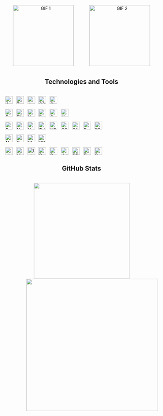 <!-- Trungquandev -->
<!-- <a href="#" target="_blank">
  <img src="svg/anhdungdev.svg" width="1200" alt="PhamAnhDungdev-Real" />
</a> -->
<div style="display: table; border-collapse: collapse; width: 100%;">
  <div style="display: table-row;">
    <div style="display: table-cell; text-align: center; padding: 10px;">
      <img src="https://media.giphy.com/media/gjrYDwbjnK8x36xZIO/giphy.gif" alt="GIF 1" width="200">
    </div>
    <div style="display: table-cell; text-align: center; padding: 10px;">
      <img src="https://media.giphy.com/media/V4NSR1NG2p0KeJJyr5/giphy.gif" alt="GIF 2" width="200">
    </div>
  </div>
</div>



<h2 align="center">Technologies and Tools</h2>
<br>
<!-- https://simpleicons.org/ -->
<!-- Language -->
<span><img src="https://img.shields.io/badge/JavaScript-282C34?logo=javascript&logoColor=F7DF1E" alt="JavaScript logo" title="JavaScript" height="25" /></span>
&nbsp;
<span><img src="https://img.shields.io/badge/TypeScript-282C34?logo=typescript&logoColor=3178C6" alt="TypeScript logo" title="TypeScript" height="25" /></span>
&nbsp;
<span><img src="https://img.shields.io/badge/Java-282C34?logo=openjdk&logoColor=FFFFFF" alt="Java logo" title="Java" height="25" /></span>
&nbsp;
<span><img src="https://img.shields.io/badge/C%23-282C34?logo=dotnet&logoColor=512BD4" alt="CSharp logo" title="CSharp" height="25" /></span>
&nbsp;
<span><img src="https://img.shields.io/badge/Go-282C34?logo=go&logoColor=00ADD8" alt="GoLang logo" title="GoLang" height="25" /></span>
&nbsp;

<!-- FrameWork Backend -->

<span><img src="https://img.shields.io/badge/.NET-282C34?logo=dotnet&logoColor=512BD4" alt="DotNet logo" title="DotNet" height="25" /></span>
&nbsp;
<span><img src="https://img.shields.io/badge/Fiber-282C34?logo=go&logoColor=00ADD8" alt="Fiber logo" title="Fiber" height="25" /></span>
&nbsp;
<span><img src="https://img.shields.io/badge/Node.js-282C34?logo=node.js&logoColor=00F200" alt="Node.js logo" title="Node.js" height="25" /></span>
&nbsp;
<span><img src="https://img.shields.io/badge/Express-282C34?logo=express&logoColor=FFFFFF" alt="Express.js logo" title="Express.js" height="25" /></span>
&nbsp;
<span><img src="https://img.shields.io/badge/Spring%20Boot-282C34?logo=springboot&logoColor=6DB33F" alt="SpringBoot logo" title="SpringBoot" height="25" /></span>
&nbsp;
<span><img src="https://img.shields.io/badge/Unity-282C34?logo=unity&logoColor=FFFFFF" alt="Unity logo" title="Unity" height="25" /></span>
&nbsp;

<!-- FrameWork FrontEnd -->

<span><img src="https://img.shields.io/badge/ReactJS-282C34?logo=react&logoColor=61DAFB" alt="ReactJS logo" title="ReactJS" height="25" /></span>
&nbsp;
<span><img src="https://img.shields.io/badge/Next.js-282C34?logo=next.js&logoColor=FFFFFF" alt="NextJs logo" title="NextJs" height="25" /></span>
&nbsp;
<span><img src="https://img.shields.io/badge/Vue.js-282C34?logo=vue.js&logoColor=4FC08D" alt="VueJs logo" title="VueJs" height="25" /></span>
&nbsp;
<span><img src="https://img.shields.io/badge/Tailwind%20CSS-282C34?logo=tailwind-css&logoColor=38B2AC" alt="TailwindCSS logo" title="TailwindCSS" height="25" /></span>
&nbsp;
<span><img src="https://img.shields.io/badge/HTML5-282C34?logo=html5&logoColor=E34F26" alt="HTML5 logo" title="HTML5" height="25" /></span>
&nbsp;
<span><img src="https://img.shields.io/badge/CSS3-282C34?logo=css3&logoColor=1572B6" alt="CSS3 logo" title="CSS3" height="25" /></span>
&nbsp;
<span><img src="https://img.shields.io/badge/Sass-282C34?logo=sass&logoColor=CC6699" alt="SASS logo" title="SASS" height="25" /></span>
&nbsp;
<span><img src="https://img.shields.io/badge/Bootstrap-282C34?logo=bootstrap&logoColor=7952B3" alt="Bootstrap logo" title="Bootstrap" height="25" /></span>
&nbsp;
<span><img src="https://img.shields.io/badge/ESLint-282C34?logo=eslint&logoColor=4B32C3" alt="ESLint logo" title="ESLint" height="25" /></span>
&nbsp;

<!-- Database -->

<span><img src="https://img.shields.io/badge/MongoDB-282C34?logo=mongodb&logoColor=47A248" alt="MongoDB logo" title="MongoDB" height="25" /></span>
&nbsp;
<span><img src="https://img.shields.io/badge/PostgreSQL-282C34?logo=postgresql&logoColor=4169E1" alt="PostgreSql logo" title="PostgreSql" height="25" /></span>
&nbsp;
<span><img src="https://img.shields.io/badge/MySQL-282C34?logo=mysql&logoColor=4479A1" alt="MySQL logo" title="MySQL" height="25" /></span>
&nbsp;
<span><img src="https://img.shields.io/badge/SQL%20Server-282C34?logoColor=CC2927" alt="SQLServer logo" title="SQLServer" height="25" /></span>
&nbsp;


<!-- Other tool -->

<span><img src="https://img.shields.io/badge/git-282C34?logo=git&logoColor=F05032" alt="git logo" title="git" height="25" /></span>
&nbsp;
<span><img src="https://img.shields.io/badge/Visual%20Studio%20Code-282C34?logo=visualstudiocode&logoColor=007ACC" alt="Visual Studio Code logo" title="Visual Studio Code" height="25"/></span>
&nbsp;
<span><img src="https://img.shields.io/badge/IntelliJ%20IDEA-282C34?logo=intellijidea&logoColor=000000" alt="IntelliJ IDEA logo" title="IntelliJ IDEA" height="25"/></span>
&nbsp;
<span><img src="https://img.shields.io/badge/Docker-282C34?logo=docker&logoColor=2496ED" alt="Docker logo" title="Docker" height="25" /></span>
&nbsp;
<span><img src="https://img.shields.io/badge/Postman-282C34?logo=postman&logoColor=FF6C37" alt="PostMan logo" title="PostMan" height="25" /></span>
&nbsp;
<span><img src="https://img.shields.io/badge/JetBrains-282C34?logo=jetbrains&logoColor=000000" alt="JetBrains logo" title="JetBrains" height="25" /></span>
&nbsp;
<span><img src="https://img.shields.io/badge/DBeaver-282C34?logo=dbeaver&logoColor=9B8B7B" alt="DBeaver logo" title="DBeaver" height="25" /></span>
&nbsp;
<span><img src="https://img.shields.io/badge/Firebase-282C34?logo=firebase&logoColor=FFCA28" alt="Firebase logo" title="Firebase" height="25" /></span>
&nbsp;
<span><img src="https://img.shields.io/badge/Redis-282C34?logo=redis&logoColor=white" alt="Redis Badge" height="25"></span>
&nbsp;
<br>

<h2 align="center">GitHub Stats</h2>
<!-- https://github.com/anuraghazra/github-readme-stats -->
<br>
<div align=center>
  <a href="#" title="PhamAnhDungDev">
    <img width="315" align="center" src="https://github-readme-stats.vercel.app/api/top-langs/?username=PhamAnhDungdev&hide=c%23,powershell,Mathematica,Ruby,Objective-C,Objective-C%2b%2b,Cuda&title_color=61dafb&text_color=ffffff&icon_color=61dafb&bg_color=20232a&langs_count=8&layout=compact&border_color=61dafb&hide_border=true" />
  </a>
  <a href="#" title="PhamAnhDungdev">
    <img align="right" width="434" src="https://github-readme-stats.vercel.app/api?username=PhamAnhDungdev&show_icons=true&theme=react&border_color=61dafb&hide_border=true&rank_icon=github&include_all_commits=true" />
  </a>
</div>
<br/>
<!-- <br>
<h2 align="center"> Contact </h2>
<br> -->
<!-- https://icons8.com -->
<!-- <div align="center">
  <a href="https://facebook.com/PhamAnhDung.Dev19" target="blank">
    <img src="https://img.icons8.com/bubbles/100/000000/facebook-new.png" alt="PhamAnhDungdev-facebook" />
  </a>
  <a href="https://www.linkedin.com/in/PhamAnhDungDev19" target="blank">
    <img src="https://img.icons8.com/bubbles/100/000000/linkedin.png" alt="PhamAnhDungdev-linkedin" />
  </a>
  <a href="https://www.instagram.com/phamhdung222" target="blank">
    <img src="https://img.icons8.com/bubbles/100/000000/instagram.png" alt="PhamAnhDungdev-instagram" />
  </a>
  <a href="mailto:phamdung2672004@gmail.com" target="top">
    <img src="https://img.icons8.com/bubbles/100/000000/apple-mail.png" alt="PhamAnhDungdev-email" />
  </a>
</div> -->
